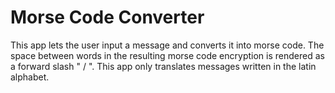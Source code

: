 # Morse Code Converter

This app lets the user input a message and converts it into morse code.
The space between words in the resulting morse code encryption is rendered
as a forward slash " / ".
This app only translates messages written in the latin alphabet.